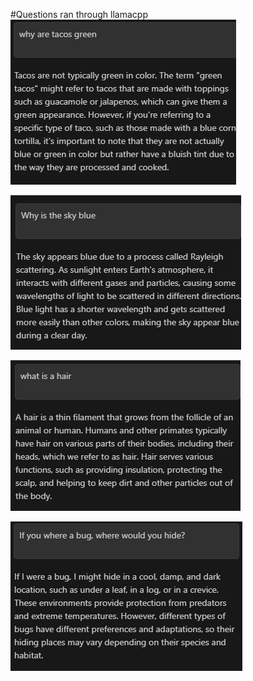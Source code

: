 #Questions ran through llamacpp
![alt text](image-2.png)

![alt text](image-1.png)

![alt text](image-3.png)

![alt text](image-4.png)
